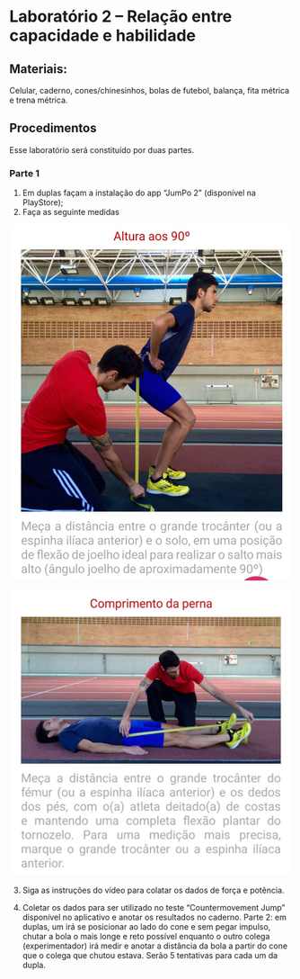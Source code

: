 # Laboratório 2 – Relação entre capacidade e habilidade 

## Materiais:

Celular, caderno, cones/chinesinhos, bolas de futebol, balança, fita métrica e trena métrica. 

## Procedimentos
Esse laboratório será constituído por duas partes.
### Parte 1
1. Em duplas façam a instalação do app “JumPo 2” (disponível na PlayStore);
2. Faça as seguinte medidas

![Altura 90 graus](https://github.com/apolinario-souza/teaching/blob/main/AprendizagemMotora(EFI04168)/Lab/Altura_90.jpeg)



![Comprimento da perna](https://github.com/apolinario-souza/teaching/blob/main/AprendizagemMotora(EFI04168)/Lab/Comp_perna.jpeg)

3. Siga as instruções do vídeo para colatar os dados de força e potência.

  


5. Coletar os dados para ser utilizado no teste “Countermovement Jump” disponível no aplicativo e anotar os resultados no caderno. 
Parte 2: em duplas, um irá se posicionar ao lado do cone e sem pegar impulso, chutar a bola o mais longe e reto possível enquanto o outro colega (experimentador) irá medir e anotar a distância da bola a partir do cone que o colega que chutou estava. Serão 5 tentativas para cada um da dupla. 
